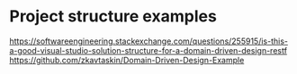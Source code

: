 # Project structure examples
https://softwareengineering.stackexchange.com/questions/255915/is-this-a-good-visual-studio-solution-structure-for-a-domain-driven-design-restf
https://github.com/zkavtaskin/Domain-Driven-Design-Example